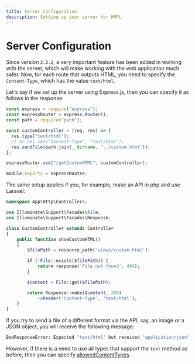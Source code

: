 ```yaml
---
title: Server Configuration
description: Setting up your server for HMPL
---
```


# Server Configuration

Since version `2.2.2`, a very important feature has been added in working with the server, which will make working with the web application much safer. Now, for each route that outputs HTML, you need to specify the `Content-Type`, which has the value `text/html`.

Let's say if we set up the server using Express.js, then you can specify it as follows in the response:

```javascript
const express = require("express");
const expressRouter = express.Router();
const path = require("path");

const customController = (req, res) => {
  res.type("text/html");
  // or res.set("Content-Type", "text/html");
  res.sendFile(path.join(__dirname, "../custom.html"));
};

expressRouter.use("/getCustomHTML", customController);

module.exports = expressRouter;
```

The same setup applies if you, for example, make an API in php and use Laravel:

```php
namespace App\Http\Controllers;

use Illuminate\Support\Facades\File;
use Illuminate\Support\Facades\Response;

class CustomController extends Controller
{
    public function showCustomHTML()
    {
        $filePath = resource_path('views/custom.html');

        if (!File::exists($filePath)) {
            return response('File not found', 404);
        }

        $content = File::get($filePath);

        return Response::make($content, 200)
            ->header('Content-Type', 'text/html');
    }
}
```

If you try to send a file of a different format via the API, say, an image or a JSON object, you will receive the following message:

```bash
BadResponseError: Expected "text/html" but received "application/json"
```

However, if there is a need to use all types that support the `text` method as before, then you can specify [allowedContentTypes](https://spec.hmpl-lang.dev/#sec-allowedcontenttypes-property).
